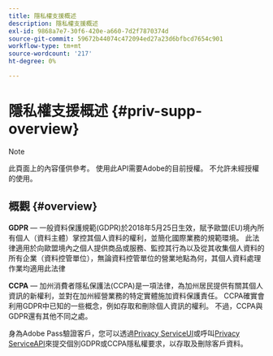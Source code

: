 ```yaml
---
title: 隱私權支援概述
description: 隱私權支援概述
exl-id: 9868a7e7-30f6-420e-a660-7d2f7870374d
source-git-commit: 59672b44074c472094ed27a23d6bfbcd7654c901
workflow-type: tm+mt
source-wordcount: '217'
ht-degree: 0%

---
```


# 隱私權支援概述 {#priv-supp-overview}

>[!NOTE]
>
>此頁面上的內容僅供參考。 使用此API需要Adobe的目前授權。 不允許未經授權的使用。

## 概觀 {#overview}

**GDPR** — 一般資料保護規範(GDPR)於2018年5月25日生效，賦予歐盟(EU)境內所有個人（資料主體）掌控其個人資料的權利，並簡化國際業務的規範環境。 此法律適用於向歐盟境內之個人提供商品或服務、監控其行為以及從其收集個人資料的所有企業（資料控管單位），無論資料控管單位的營業地點為何，其個人資料處理作業均適用此法律

**CCPA** — 加州消費者隱私保護法(CCPA)是一項法律，為加州居民提供有關其個人資訊的新權利，並對在加州經營業務的特定實體施加資料保護責任。 CCPA確實會利用GDPR中已知的一些概念，例如存取和刪除個人資訊的權利。 不過，CCPA與GDPR還有其他不同之處。

身為Adobe Pass驗證客戶，您可以透過[Privacy ServiceUI](https://www.adobe.io/apis/experiencecloud/gdpr/docs/alldocs.html#!api-specification/markdown/narrative/tutorials/privacy_service_tutorial/privacy_service_ui_tutorial.md)或呼叫[Privacy ServiceAPI](https://www.adobe.io/apis/experiencecloud/gdpr/docs/alldocs.html#!api-specification/markdown/narrative/tutorials/privacy_service_tutorial/privacy_service_api_tutorial.md)來提交個別GDPR或CCPA隱私權要求，以存取及刪除客戶資料。

<!--

>[!MORELIKETHIS]
>
>* [Privacy Services Overview](https://www.adobe.io/apis/experiencecloud/gdpr/docs/alldocs.html#!api-specification/markdown/narrative/technical_overview/privacy_service_overview/privacy_service_overview.md)
>* [Privacy Service API documentation](https://www.adobe.io/apis/experiencecloud/gdpr.html)
-->

